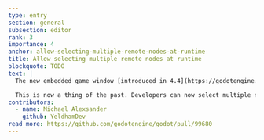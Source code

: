 ```yaml
---
type: entry
section: general
subsection: editor
rank: 3
importance: 4
anchor: allow-selecting-multiple-remote-nodes-at-runtime
title: Allow selecting multiple remote nodes at runtime
blockquote: TODO
text: |
  The new embedded game window [introduced in 4.4](https://godotengine.org/releases/4.4/#embedded-game-window) highlighted an issue the editor had for many years now: the remote node list didn’t support selecting more than one item.

  This is now a thing of the past. Developers can now select multiple nodes and even edit common properties.
contributors:
  - name: Michael Alexsander
    github: YeldhamDev
read_more: https://github.com/godotengine/godot/pull/99680
---
```

